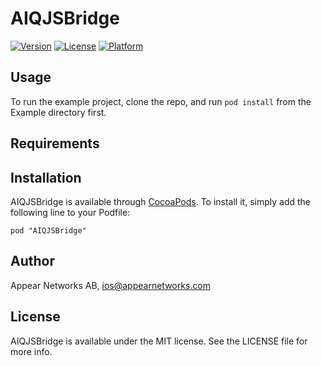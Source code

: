 # AIQJSBridge

[![Version](https://img.shields.io/cocoapods/v/AIQJSBridge.svg?style=flat)](http://cocoadocs.org/docsets/AIQJSBridge)
[![License](https://img.shields.io/cocoapods/l/AIQJSBridge.svg?style=flat)](http://cocoadocs.org/docsets/AIQJSBridge)
[![Platform](https://img.shields.io/cocoapods/p/AIQJSBridge.svg?style=flat)](http://cocoadocs.org/docsets/AIQJSBridge)

## Usage

To run the example project, clone the repo, and run `pod install` from the Example directory first.

## Requirements

## Installation

AIQJSBridge is available through [CocoaPods](http://cocoapods.org). To install
it, simply add the following line to your Podfile:

    pod "AIQJSBridge"

## Author

Appear Networks AB, ios@appearnetworks.com

## License

AIQJSBridge is available under the MIT license. See the LICENSE file for more info.


